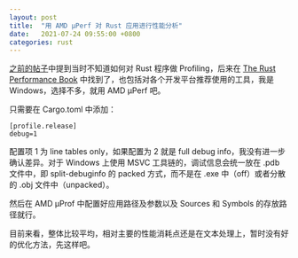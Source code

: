 ```yaml
---
layout: post
title:  "用 AMD μPerf 对 Rust 应用进行性能分析"
date:   2021-07-24 09:55:00 +0800
categories: rust
---
```


[之前的帖子](https://yingang.github.io/rust/2021/07/21/log-parser-rewritten-in-rust.html)中提到当时不知道如何对 Rust 程序做 Profiling，后来在 [The Rust Performance Book](https://nnethercote.github.io/perf-book/profiling.html) 中找到了，也包括对各个开发平台推荐使用的工具，我是 Windows，选择不多，就用 AMD μPerf 吧。

只需要在 Cargo.toml 中添加：

    [profile.release]
    debug=1

配置项 1 为 line tables only，如果配置为 2 就是 full debug info，我没有进一步确认差异。对于 Windows 上使用 MSVC 工具链的，调试信息会统一放在 .pdb 文件中，即 split-debuginfo 的 packed 方式，而不是在 .exe 中（off）或者分散的 .obj 文件中（unpacked）。

然后在 AMD μProf 中配置好应用路径及参数以及 Sources 和 Symbols 的存放路径就行。

目前来看，整体比较平均，相对主要的性能消耗点还是在文本处理上，暂时没有好的优化方法，先这样吧。

<script src="https://utteranc.es/client.js"
        repo="yingang/yingang.github.io"
        issue-term="pathname"
        label="Comment"
        theme="github-light"
        crossorigin="anonymous"
        async>
</script>
